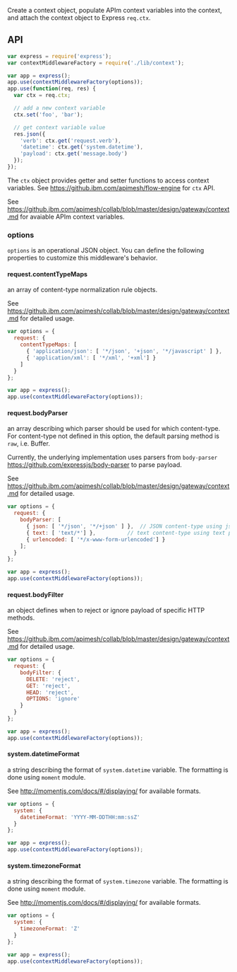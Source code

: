 Create a context object, populate APIm context variables into the context,
and attach the context object to Express `req.ctx`.

## API
```js
var express = require('express');
var contextMiddlewareFactory = require('./lib/context');

var app = express();
app.use(contextMiddlewareFactory(options));
app.use(function(req, res) {
  var ctx = req.ctx;

  // add a new context variable
  ctx.set('foo', 'bar');

  // get context variable value
  res.json({
    'verb': ctx.get('request.verb'),
    'datetime': ctx.get('system.datetime'),
    'payload': ctx.get('message.body')
  });
});
```

The `ctx` object provides getter and setter functions to access context
variables. See https://github.ibm.com/apimesh/flow-engine for `ctx` API.

See https://github.ibm.com/apimesh/collab/blob/master/design/gateway/context.md
for avaiable APIm context variables.

### options
`options` is an operational JSON object. You can define the following properties
to customize this middleware's behavior.

#### request.contentTypeMaps
an array of content-type normalization rule objects.

See https://github.ibm.com/apimesh/collab/blob/master/design/gateway/context.md
for detailed usage.

```js
var options = {
  request: {
    contentTypeMaps: [
      { 'application/json': [ '*/json', '+json', '*/javascript' ] },
      { 'application/xml': [ '*/xml', '+xml'] }
    ]
  }
};

var app = express();
app.use(contextMiddlewareFactory(options));

```

#### request.bodyParser
an array describing which parser should be used for which content-type.
For content-type not defined in this option, the default parsing method is
`raw`, i.e. Buffer.

Currently, the underlying implementation uses parsers from 
`body-parser` https://github.com/expressjs/body-parser to parse payload.

See https://github.ibm.com/apimesh/collab/blob/master/design/gateway/context.md
for detailed usage.

```js
var options = {
  request: {
    bodyParser: [
      { json: [ '*/json', '*/+json' ] },  // JSON content-type using json parser
      { text: [ 'text/*'] },          // text content-type using text parser
      { urlencoded: [ '*/x-www-form-urlencoded'] }
    ];
  }
};

var app = express();
app.use(contextMiddlewareFactory(options));
```


#### request.bodyFilter
an object defines when to reject or ignore payload of specific HTTP methods.

See https://github.ibm.com/apimesh/collab/blob/master/design/gateway/context.md
for detailed usage.

```js
var options = {
  request: {
    bodyFilter: {
      DELETE: 'reject',
      GET: 'reject',
      HEAD: 'reject',
      OPTIONS: 'ignore'
    }
  }
};

var app = express();
app.use(contextMiddlewareFactory(options));
```


#### system.datetimeFormat
a string describing the format of `system.datetime` variable. The formatting is
done using `moment` module. 

See http://momentjs.com/docs/#/displaying/ for available formats.

```js
var options = {
  system: {
    datetimeFormat: 'YYYY-MM-DDTHH:mm:ssZ'
  }
};

var app = express();
app.use(contextMiddlewareFactory(options));
```


#### system.timezoneFormat
a string describing the format of `system.timezone` variable. The formatting is
done using `moment` module.

See http://momentjs.com/docs/#/displaying/ for available formats.

```js
var options = {
  system: {
    timezoneFormat: 'Z'
  }
};

var app = express();
app.use(contextMiddlewareFactory(options));
```


